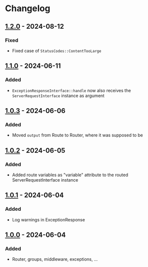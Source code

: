 # Changelog


## [1.2.0] - 2024-08-12
### Fixed
- Fixed case of `StatusCodes::ContentTooLarge`


## [1.1.0] - 2024-06-11
### Added
- `ExceptionResponseInterface::handle` now also receives the `ServerRequestInterface` instance as argument


## [1.0.3] - 2024-06-06
### Added
- Moved `output` from Route to Router, where it was supposed to be


## [1.0.2] - 2024-06-05
### Added
- Added route variables as "variable" attribute to the routed ServerRequestInterface instance


## [1.0.1] - 2024-06-04
### Added
- Log warnings in ExceptionResponse


## [1.0.0] - 2024-06-04
### Added
- Router, groups, middleware, exceptions, ...


[1.0.0]: https://github.com/matthiasmullie/router/compare/2ddd5854ab1d04a67d8152682bdceec8c15a15ce...1.0.0
[1.0.1]: https://github.com/matthiasmullie/router/compare/1.0.0...1.0.1
[1.0.2]: https://github.com/matthiasmullie/router/compare/1.0.1...1.0.2
[1.0.3]: https://github.com/matthiasmullie/router/compare/1.0.2...1.0.3
[1.1.0]: https://github.com/matthiasmullie/router/compare/1.0.3...1.1.0
[1.2.0]: https://github.com/matthiasmullie/router/compare/1.1.0...1.2.0
